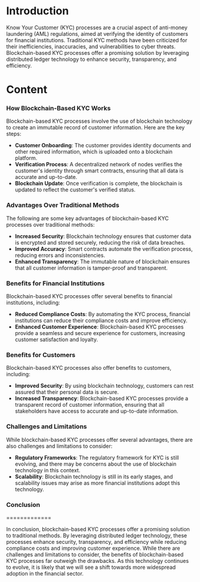 **Introduction**
===============

Know Your Customer (KYC) processes are a crucial aspect of anti-money laundering (AML) regulations, aimed at verifying the identity of customers for financial institutions. Traditional KYC methods have been criticized for their inefficiencies, inaccuracies, and vulnerabilities to cyber threats. Blockchain-based KYC processes offer a promising solution by leveraging distributed ledger technology to enhance security, transparency, and efficiency.

**Content**
==========

### **How Blockchain-Based KYC Works**

Blockchain-based KYC processes involve the use of blockchain technology to create an immutable record of customer information. Here are the key steps:

*   **Customer Onboarding**: The customer provides identity documents and other required information, which is uploaded onto a blockchain platform.
*   **Verification Process**: A decentralized network of nodes verifies the customer's identity through smart contracts, ensuring that all data is accurate and up-to-date.
*   **Blockchain Update**: Once verification is complete, the blockchain is updated to reflect the customer's verified status.

### **Advantages Over Traditional Methods**

The following are some key advantages of blockchain-based KYC processes over traditional methods:

*   **Increased Security**: Blockchain technology ensures that customer data is encrypted and stored securely, reducing the risk of data breaches.
*   **Improved Accuracy**: Smart contracts automate the verification process, reducing errors and inconsistencies.
*   **Enhanced Transparency**: The immutable nature of blockchain ensures that all customer information is tamper-proof and transparent.

### **Benefits for Financial Institutions**

Blockchain-based KYC processes offer several benefits to financial institutions, including:

*   **Reduced Compliance Costs**: By automating the KYC process, financial institutions can reduce their compliance costs and improve efficiency.
*   **Enhanced Customer Experience**: Blockchain-based KYC processes provide a seamless and secure experience for customers, increasing customer satisfaction and loyalty.

### **Benefits for Customers**

Blockchain-based KYC processes also offer benefits to customers, including:

*   **Improved Security**: By using blockchain technology, customers can rest assured that their personal data is secure.
*   **Increased Transparency**: Blockchain-based KYC processes provide a transparent record of customer information, ensuring that all stakeholders have access to accurate and up-to-date information.

### **Challenges and Limitations**

While blockchain-based KYC processes offer several advantages, there are also challenges and limitations to consider:

*   **Regulatory Frameworks**: The regulatory framework for KYC is still evolving, and there may be concerns about the use of blockchain technology in this context.
*   **Scalability**: Blockchain technology is still in its early stages, and scalability issues may arise as more financial institutions adopt this technology.

### **Conclusion**
=============

In conclusion, blockchain-based KYC processes offer a promising solution to traditional methods. By leveraging distributed ledger technology, these processes enhance security, transparency, and efficiency while reducing compliance costs and improving customer experience. While there are challenges and limitations to consider, the benefits of blockchain-based KYC processes far outweigh the drawbacks. As this technology continues to evolve, it is likely that we will see a shift towards more widespread adoption in the financial sector.